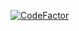 [![CodeFactor](https://www.codefactor.io/repository/github/ejevan1/commandlinewordle/badge/main)](https://www.codefactor.io/repository/github/ejevan1/commandlinewordle/overview/main)
